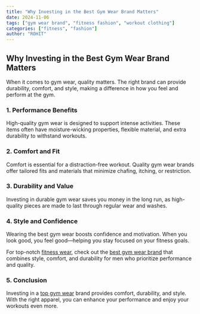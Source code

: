 ```yaml
---
title: "Why Investing in the Best Gym Wear Brand Matters"
date: 2024-11-06
tags: ["gym wear brand", "fitness fashion", "workout clothing"]
categories: ["fitness", "fashion"]
author: "ROHIT"
---
```


## Why Investing in the Best Gym Wear Brand Matters

When it comes to gym wear, quality matters. The right brand can provide durability, comfort, and style, making a difference in how you feel and perform at the gym.

### 1. Performance Benefits

High-quality gym wear is designed to support intense activities. These items often have moisture-wicking properties, flexible material, and extra durability to withstand workouts.

### 2. Comfort and Fit

Comfort is essential for a distraction-free workout. Quality gym wear brands offer tailored fits and materials that minimize chafing, itching, or restriction.

### 3. Durability and Value

Investing in durable gym wear saves you money in the long run, as high-quality pieces are made to last through regular wear and washes.

### 4. Style and Confidence

Wearing the best gym wear boosts confidence and motivation. When you look good, you feel good—helping you stay focused on your fitness goals.

For top-notch <a href="https://www.gymshark.com/" rel="nofollow">fitness wear</a>, check out the [best gym wear brand](https://www.radowl.co.in) that combines style, comfort, and durability for men who prioritize performance and quality.

### 5. Conclusion

Investing in a <a href="https://www.vogue.co.uk/fashion/article/best-activewear" rel="nofollow">top gym wear</a> brand provides comfort, durability, and style. With the right apparel, you can enhance your performance and enjoy your workouts even more.
